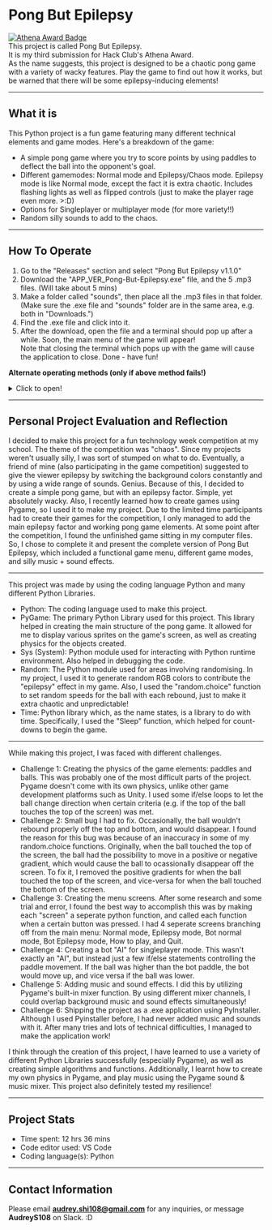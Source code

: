 # Pong But Epilepsy

[![Athena Award Badge](https://img.shields.io/endpoint?url=https%3A%2F%2Faward.athena.hackclub.com%2Fapi%2Fbadge)](https://award.athena.hackclub.com?utm_source=readme)  
This project is called Pong But Epilepsy.   
It is my third submission for Hack Club's Athena Award.   
As the name suggests, this project is designed to be a chaotic pong game with a variety of wacky features. 
Play the game to find out how it works, but be warned that there will be some epilepsy-inducing elements!  
__________________________________________________________
What it is
-
This Python project is a fun game featuring many different technical elements and game modes. Here's a breakdown of the game:

* A simple pong game where you try to score points by using paddles to deflect the ball into the opponent's goal. 
* Different gamemodes: Normal mode and Epilepsy/Chaos mode. Epilepsy mode is like Normal mode, except the fact it is extra chaotic. Includes flashing lights as well as flipped controls (just to make the player rage even more. >:D)
* Options for Singleplayer or multiplayer mode (for more variety!!)
* Random silly sounds to add to the chaos. 
__________________________________________________________
How To Operate
-
1. Go to the "Releases" section and select "Pong But Epilepsy v1.1.0"  
2. Download the "APP_VER_Pong-But-Epilepsy.exe" file, and the 5 .mp3 files. (Will take about 5 mins)
3. Make a folder called "sounds", then place all the .mp3 files in that folder. (Make sure the .exe file and "sounds" folder are in the same area, e.g. both in "Downloads.")
4. Find the .exe file and click into it.
5. After the download, open the file and a terminal should pop up after a while. Soon, the main menu of the game will appear!   
Note that closing the terminal which pops up with the game will cause the application to close.
Done - have fun!

 **Alternate operating methods (only if above method fails!)** 
<details>
<summary>Click to open!</summary>

1. Press the green "Code" button. Select "Local" and then "Download ZIP"
   
> ![Step1](https://github.com/user-attachments/assets/f273659e-e287-4748-b895-fa7923775d2d)

2. Unzip/extract the downloaded ZIP folder
   
3. Follow these steps:
 
> Open VS Code, then through VS Code, open the unzipped/extracted folder, click in till you find "pong-but-epilepsy.py", and open that file.
> In the terminal, input the following code:

> ```pip install pygame```    
> ```pip install sys```    
> ```pip install random```    
> ```pip install time ```  

> (These commands are used to install the needed Python Libraries in order for the code to run as it should.)
> You can now play the game! Run the code with the Python Debugger (keyboard shortcut Control + F5). A pygame window should pop up. Enjoy the fun! :P 
> <img width="1857" height="943" alt="Screenshot 2025-09-04 145625" src="https://github.com/user-attachments/assets/6d5b6933-c31d-4092-ae5d-92edc85a27ea" />

</details>  

__________________________________________________________   
Personal Project Evaluation and Reflection
-
I decided to make this project for a fun technology week competition at my school. The theme of the competition was "chaos". Since my projects weren't usually silly, I was sort of stumped on what to do. Eventually, a friend of mine (also participating in the game competition) suggested to give the viewer epilepsy by switching the background colors constantly and by using a wide range of sounds. Genius. Because of this, I decided to create a simple pong game, but with an epilepsy factor. Simple, yet absolutely wacky. Also, I recently learned how to create games using Pygame, so I used it to make my project. Due to the limited time participants had to create their games for the competition, I only managed to add the main epilepsy factor and working pong game elements. At some point after the competition, I found the unfinished game sitting in my computer files. So, I chose to complete it and present the complete version of Pong But Epilepsy, which included a functional game menu, different game modes, and silly music + sound effects. 
__________________________________________________________
This project was made by using the coding language Python and many different Python Libraries.
 
* Python: The coding language used to make this project.   
* PyGame: The primary Python Library used for this project. This library helped in creating the main structure of the pong game. It allowed for me to display various sprites on the game's screen, as well as creating physics for the objects created.  
* Sys (System): Python module used for interacting with Python runtime environment. Also helped in debugging the code.
* Random: The Python module used for areas involving randomising. In my project, I used it to generate random RGB colors to contribute the "epilepsy" effect in my game. Also, I used the "random.choice" function to set random speeds for the ball with each rebound, just to make it extra chaotic and unpredictable!
* Time: Python library which, as the name states, is a library to do with time. Specifically, I used the "Sleep" function, which helped for count-downs to begin the game. 
__________________________________________________________
While making this project, I was faced with different challenges.   
* Challenge 1: Creating the physics of the game elements: paddles and balls. This was probably one of the most difficult parts of the project. Pygame doesn't come with its own physics, unlike other game development platforms such as Unity. I used some if/else loops to let the ball change direction when certain criteria (e.g. if the top of the ball touches the top of the screen) was met. 
* Challenge 2: Small bug I had to fix. Occasionally, the ball wouldn't rebound properly off the top and bottom, and would disappear. I found the reason for this bug was because of an inaccuracy in some of my random.choice functions. Originally, when the ball touched the top of the screen, the ball had the possibility to move in a positive or negative gradient, which would cause the ball to ocassionally disappear off the screen. To fix it, I removed the positive gradients for when the ball touched the top of the screen, and vice-versa for when the ball touched the bottom of the screen.
* Challenge 3: Creating the menu screens. After some research and some trial and error, I found the best way to accomplish this was by making each "screen" a seperate python function, and called each function when a certain button was pressed. I had 4 seperate screens branching off from the main menu: Normal mode, Epilepsy mode, Bot normal mode, Bot Epilepsy mode, How to play, and Quit. 
* Challenge 4: Creating a bot "AI" for singleplayer mode. This wasn't exactly an "AI", but instead just a few if/else statements controlling the paddle movement. If the ball was higher than the bot paddle, the bot would move up, and vice versa if the ball was lower. 
* Challenge 5: Adding music and sound effects. I did this by utilizing Pygame's built-in mixer function. By using different mixer channels, I could overlap background music and sound effects simultaneously!
* Challenge 6: Shipping the project as a .exe application using PyInstaller. Although I used Pyinstaller before, I had never added music and sounds with it. After many tries and lots of technical difficulties, I managed to make the application work!

I think through the creation of this project, I have learned to use a variety of different Python Libraries successfully (especially Pygame), as well as creating simple algorithms and functions. Additionally, I learnt how to create my own physics in Pygame, and play music using the Pygame sound & music mixer. This project also definitely tested my resilience!
__________________________________________________________
Project Stats
-
* Time spent: 12 hrs 36 mins
* Code editor used: VS Code
* Coding language(s): Python
__________________________________________________________
Contact Information
-
Please email **audrey.shi108@gmail.com** for any inquiries, or message **AudreyS108** on Slack. :D

